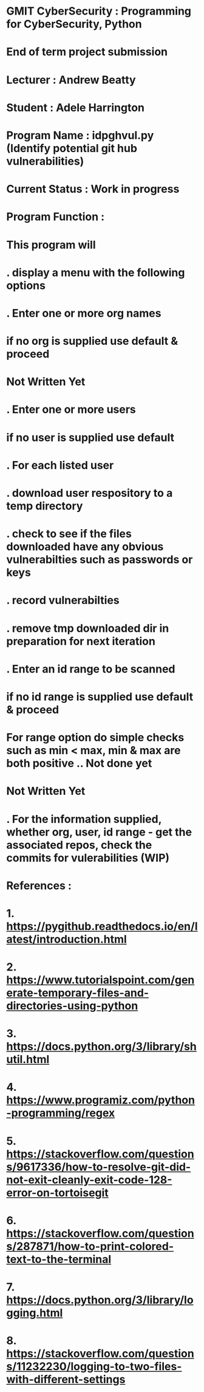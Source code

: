 # GMIT CyberSecurity : Programming for CyberSecurity, Python
#                      End of term project submission
#
# Lecturer : Andrew Beatty
# Student  : Adele Harrington
# 
#
# Program Name : idpghvul.py (Identify potential git hub vulnerabilities)
#
# Current Status : Work in progress
#
# Program Function :
#       This program will
#       . display a menu with the following options
#           . Enter one or more org names
#               if no org is supplied use default & proceed
#                   Not Written Yet
#           . Enter one or more users
#               if no user is supplied use default
#               . For each listed user
#                   . download user respository to a temp directory
#                   . check to see if the files downloaded have any obvious vulnerabilties such as passwords or keys
#                   . record vulnerabilties
#                   . remove tmp downloaded dir in preparation for next iteration
#           . Enter an id range to be scanned
#               if no id range is supplied use default & proceed
#               For range option do simple checks such as min < max, min & max are both positive .. Not done yet
#                   Not Written Yet
#           . For the information supplied, whether org, user, id range - get the associated repos, check the commits for vulerabilities (WIP)
#
# References : 
#       1. https://pygithub.readthedocs.io/en/latest/introduction.html
#       2. https://www.tutorialspoint.com/generate-temporary-files-and-directories-using-python
#       3. https://docs.python.org/3/library/shutil.html
#       4. https://www.programiz.com/python-programming/regex 
#       5. https://stackoverflow.com/questions/9617336/how-to-resolve-git-did-not-exit-cleanly-exit-code-128-error-on-tortoisegit
#       6. https://stackoverflow.com/questions/287871/how-to-print-colored-text-to-the-terminal
#       7. https://docs.python.org/3/library/logging.html 
#       8. https://stackoverflow.com/questions/11232230/logging-to-two-files-with-different-settings
#

